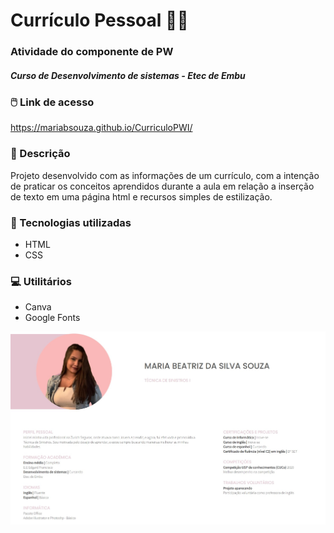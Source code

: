 # Currículo Pessoal :woman_technologist:
### Atividade do componente de PW
##### Curso de Desenvolvimento de sistemas - Etec de Embu

### :computer_mouse: Link de acesso
https://mariabsouza.github.io/CurriculoPWI/

### :notebook: Descrição
 Projeto desenvolvido com as informações de um currículo, com a intenção de praticar os conceitos aprendidos durante a aula em relação a inserção de texto em uma página html e recursos simples de estilização.
 
 ### :rocket: Tecnologias utilizadas
 * HTML
 * CSS

### :computer: Utilitários
* Canva
* Google Fonts

![Screenshot](assets/img/screenshot.jpg)

